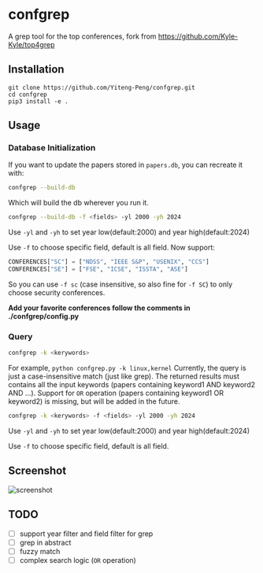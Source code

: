 # confgrep
A grep tool for the top conferences, fork from https://github.com/Kyle-Kyle/top4grep

## Installation
```
git clone https://github.com/Yiteng-Peng/confgrep.git
cd confgrep
pip3 install -e .
```

## Usage 
### Database Initialization
If you want to update the papers stored in `papers.db`, you can recreate it with:
```bash
confgrep --build-db
```

Which will build the db wherever you run it.

```bash
confgrep --build-db -f <fields> -yl 2000 -yh 2024
```

Use `-yl` and `-yh` to set year low(default:2000) and year high(default:2024) 

Use `-f` to choose specific field, default is all field. Now support:
```python
CONFERENCES["SC"] = ["NDSS", "IEEE S&P", "USENIX", "CCS"]
CONFERENCES["SE"] = ["FSE", "ICSE", "ISSTA", "ASE"]
```
So you can use `-f sc` (case insensitive, so also fine for `-f SC`)
to only choose security conferences.

**Add your favorite conferences follow the comments in ./confgrep/config.py**

### Query
```bash
confgrep -k <kerywords>
```

For example, `python confgrep.py -k linux,kernel`
Currently, the query is just a case-insensitive match (just like grep). The returned results must contains all the input keywords (papers containing keyword1 AND keyword2 AND ...). Support for `OR` operation (papers containing keyword1 OR keyword2) is missing, but will be added in the future.

```bash
confgrep -k <kerywords> -f <fields> -yl 2000 -yh 2024
```

Use `-yl` and `-yh` to set year low(default:2000) and year high(default:2024) 

Use `-f` to choose specific field, default is all field. 

## Screenshot
![screenshot](./img/screenshot.png)

## TODO
- [ ] support year filter and field filter for grep
- [ ] grep in abstract
- [ ] fuzzy match
- [ ] complex search logic (`OR` operation)